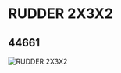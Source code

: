 # RUDDER 2X3X2
## 44661
![RUDDER 2X3X2](https://lc-www-live-s.legocdn.com/media/bricks/5/2/4184292.jpg)